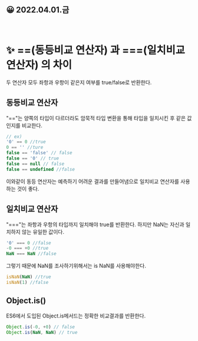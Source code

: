 ## 😀 2022.04.01.금

<br/>

# ✨ ==(동등비교 연산자) 과 ===(일치비교 연산자) 의 차이
두 연산자 모두 좌항과 우항이 같은지 여부를 true/false로 반환한다.  

## 동등비교 연산자
"=="는 양쪽의 타입이 다르더라도 암묵적 타입 변환을 통해 타입을 일치시킨 후 같은 값인지를 비교한다.  
```js
// ex)
'0' == 0 //true
0 == '' //ture
false == 'false' // false
false == '0' // true
false == null // false
false == undefined //false
```
이와같이 동등 연산자는 예측하기 어려운 결과를 만들어냄으로 일치비교 연산자를 사용하는 것이 좋다.

## 일치비교 연산자
"==="는 좌항과 우항의 타입까지 일치해야 true를 반환한다. 
하지만 NaN는 자신과 일치하지 않는 유일한 값이다. 
```js
'0' === 0 //false
-0 === +0 //true
NaN === NaN //false
```
그렇기 때문에 NaN를 조사하기위해서는 is NaN를 사용해야한다. 
```js
isNaN(NaN) //true
isNaN(1) //false
```

## Object.is()
ES6에서 도입된 Object.is메서드는 정확한 비교결과를 반환한다.
```js
Object.is(-0, +0) // false
Object.is(NaN, NaN) // true
```

<br/>
